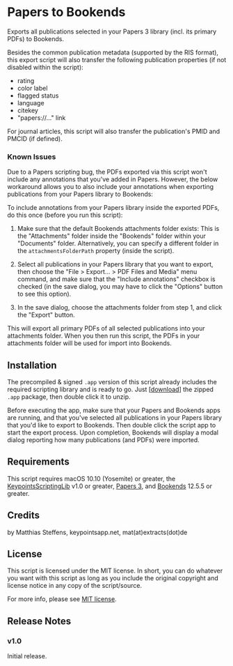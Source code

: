 # Papers to Bookends

Exports all publications selected in your Papers 3 library (incl. its primary PDFs) to Bookends.

Besides the common publication metadata (supported by the RIS format), this export script will
also transfer the following publication properties (if not disabled within the script):

* rating
* color label
* flagged status
* language
* citekey
* "papers://…" link

For journal articles, this script will also transfer the publication's PMID and PMCID (if defined).

### Known Issues

Due to a Papers scripting bug, the PDFs exported via this script won't include any
annotations that you've added in Papers. However, the below workaround allows you to also
include your annotations when exporting publications from your Papers library to Bookends:

To include annotations from your Papers library inside the exported PDFs, do this once (before
you run this script):

1. Make sure that the default Bookends attachments folder exists: This is the "Attachments"
folder inside the "Bookends" folder within your "Documents" folder. Alternatively, you
can specify a different folder in the `attachmentsFolderPath` property (inside the script).

2. Select all publications in your Papers library that you want to export, then choose
the "File > Export… > PDF Files and Media" menu command, and make sure that the
"Include annotations" checkbox is checked (in the save dialog, you may have to click
the "Options" button to see this option).

3. In the save dialog, choose the attachments folder from step 1, and click the "Export"
button.

This will export all primary PDFs of all selected publications into your attachments folder.
When you then run this script, the PDFs in your attachments folder will be used for import
into Bookends.


## Installation

The precompiled & signed `.app` version of this script already includes the required scripting library and is ready to go. Just [[download](https://github.com/extracts/mac-scripting/raw/master/Papers3/Papers_To_Bookends/Papers_To_Bookends.app.zip)] the zipped `.app` package, then double click it to unzip.

Before executing the app, make sure that your Papers and Bookends apps are running, and that you've selected all publications in your Papers library that you'd like to export to Bookends. Then double click the script app to start the export process. Upon completion, Bookends will display a modal dialog reporting how many publications (and PDFs) were imported.


## Requirements

This script requires macOS 10.10 (Yosemite) or greater, the [KeypointsScriptingLib](https://github.com/extracts/mac-scripting/tree/master/ScriptingLibraries/KeypointsScriptingLib) v1.0 or
greater, [Papers 3](http://papersapp.com/mac), and [Bookends](http://www.sonnysoftware.com/) 12.5.5 or greater.


## Credits

by Matthias Steffens, keypointsapp.net, mat(at)extracts(dot)de


## License

This script is licensed under the MIT license. In short, you can do whatever you want with this script
as long as you include the original copyright and license notice in any copy of the script/source.

For more info, please see [MIT license](https://github.com/extracts/mac-scripting/blob/master/LICENSE).


## Release Notes

### v1.0

Initial release.
